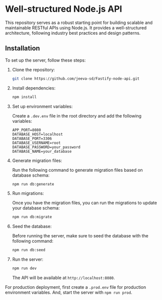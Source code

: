 # Well-structured Node.js API

This repository serves as a robust starting point for building scalable and maintainable RESTful APIs using Node.js. It provides a well-structured architecture, following industry best practices and design patterns.

## Installation

To set up the server, follow these steps:

1. Clone the repository:

   ```bash
   git clone https://github.com/jeeva-sd/Fastify-node-api.git
   ```

2. Install dependencies:

   ```bash
   npm install
   ```

3. Set up environment variables:

   Create a `.dev.env` file in the root directory and add the following variables:

   ```plaintext
   APP_PORT=8080
   DATABASE_HOST=localhost
   DATABASE_PORT=3306
   DATABASE_USERNAME=root
   DATABASE_PASSWORD=your_password
   DATABASE_NAME=your_database
   ```

4. Generate migration files:

   Run the following command to generate migration files based on database schema:

   ```bash
   npm run db:generate
   ```

5. Run migrations:

   Once you have the migration files, you can run the migrations to update your database schema:

   ```bash
   npm run db:migrate
   ```

6. Seed the database:

   Before running the server, make sure to seed the database with the following command:

   ```bash
   npm run db:seed
   ```

7. Run the server:

   ```bash
   npm run dev
   ```

   The API will be available at `http://localhost:8080`.

For production deployment, first create a `.prod.env` file for production environment variables. And, start the server with `npm run prod`.